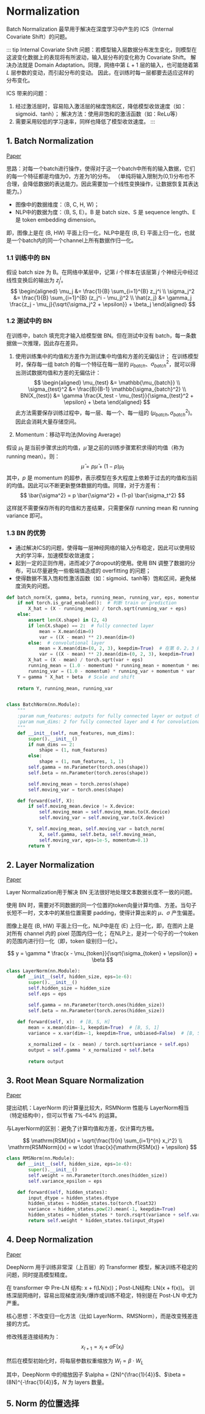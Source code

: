 # Normalization

Batch Normalization 最早用于解决在深度学习中产生的 ICS（Internal Covariate Shift）的问题。

::: tip
Internal Covariate Shift 问题：若模型输入层数据分布发生变化，则模型在这波变化数据上的表现将有所波动，输入层分布的变化称为 Covariate Shift。
解决办法就是 Domain Adaptation。同理，网络中第 $L + 1$ 层的输入，也可能随着第 $L$ 层参数的变动，而引起分布的变动。
因此，在训练时每一层都要去适应这样的分布变化。

ICS 带来的问题：
1. 经过激活层时，容易陷入激活层的梯度饱和区，降低模型收敛速度（如：sigmoid、tanh）；
解决方法：使用非饱和的激活函数（如：ReLu等）
2. 需要采用较低的学习速率，同样也降低了模型收敛速度。
:::

## 1. Batch Normalization
[Paper](https://arxiv.org/pdf/1502.03167)

思路：对每一个batch进行操作，使得对于这一个batch中所有的输入数据，它们的每一个特征都是均值为0，方差为1的分布。
（单纯将输入限制为(0,1)分布也不合理，会降低数据的表达能力。因此需要加一个线性变换操作，让数据恢复其表达能力。）

- 图像中的数据维度：（B, C, H, W)；
- NLP中的数据为度：（B, S, E）。B 是 batch size、S 是 sequence length、E 是 token embedding dimension。

即，图像上是在 (B, HW) 平面上归一化，NLP中是在 (B, E) 平面上归一化，也就是一个batch内的同一个channel上所有数据作归一化。

### 1.1 训练中的 BN 

假设 batch size 为 B。在网络中某层中，记第 $i$ 个样本在该层第 $j$ 个神经元中经过线性变换后的输出为 $z_j^i$。
$$
\begin{aligned}
\mu_j &= \frac{1}{B} \sum_{i=1}^{B} z_j^i \\
\sigma_j^2 &= \frac{1}{B} \sum_{i=1}^{B} (z_j^i - \mu_j)^2 \\
\hat{z_j} &= \gamma_j \frac{z_j - \mu_j}{\sqrt{\sigma_j^2 + \epsilon}}  + \beta_j
\end{aligned}
$$

### 1.2 测试中的 BN

在训练中，batch 填充完才输入给模型做 BN。但在测试中没有 batch，每一条数据做一次推理，因此存在差异。

1. 使用训练集中的均值和方差作为测试集中均值和方差的无偏估计；
在训练模型时，保存每一组 batch 的每一个特征在每一层的 $\mu_{batch}$、$\sigma_{batch}^2$，就可以得出测试数据均值和方差的无偏估计：
$$
\begin{aligned}
\mu_{test} &= \mathbb{\mu_{batch}} \\
\sigma_{test}^2 &= \frac{B}{B-1} \mathbb{\sigma_{batch}^2} \\
BN(X_{test}) &= \gamma \frac{X_test - \mu_{test}}{\sigma_{test}^2 + \epsilon} + \beta
\end{aligned}
$$
此方法需要保存训练过程中，每一层、每一个、每一组的 $(\mu_{batch},\sigma_{batch}^2)$。因此会消耗大量存储空间。

2. Momentum：移动平均法(Moving Average)

假设 $\mu_t$ 是当前步骤求出的均值，$\bar{\mu}$ 是之前的训练步骤累积求得的均值（称为 running mean）。则：
$$
\bar{\mu} = p \bar{\mu} + (1-p)\mu_t
$$
其中，$p$ 是 momentum 的超参，表示模型在多大程度上依赖于过去的均值和当前的均值。因此可以不断更新整体数据的均值。同理，对于方差有：
$$
\bar{\sigma^2} = p \bar{\sigma^2} + (1-p) \bar{\sigma_t^2}
$$

这样就不需要保存所有的均值和方差结果，只需要保存 running mean 和 running variance 即可。

### 1.3 BN 的优势
- 通过解决ICS的问题，使得每一层神经网络的输入分布稳定，因此可以使用较大的学习率，加速模型收敛速度；
- 起到一定的正则作用，进而减少了dropout的使用。使用 BN 调整了数据的分布，可以尽量避免一些极端值造成的 overfitting 的问题；
- 使得数据不落入饱和性激活函数（如：sigmoid、tanh等）饱和区间，避免梯度消失的问题。

```python
def batch_norm(X, gamma, beta, running_mean, running_var, eps, momentum):
    if not torch.is_grad_enabled():  # 判断 train or prediction
        X_hat = (X - running_mean) / torch.sqrt(running_var + eps)
    else:
        assert len(X.shape) in (2, 4)
        if len(X.shape) == 2:  # fully connected layer
            mean = X.mean(dim=0)
            var = ((X - mean) ** 2).mean(dim=0)
        else:  # convolutional layer
            mean = X.mean(dim=(0, 2, 3), keepdim=True)  # 在第 0，2，3 维度上求均值
            var = ((X - mean) ** 2).mean(dim=(0, 2, 3), keepdim=True)
        X_hat = (X - mean) / torch.sqrt(var + eps)
        running_mean = (1.0 - momentum) * running_mean + momentum * mean
        running_var = (1.0 - momentum) * running_var + momentum * var
    Y = gamma * X_hat + beta  # Scale and shift
    
    return Y, running_mean, running_var


class BatchNorm(nn.Module):
    """
    :param num_features: outputs for fully connected layer or output channels for convolutional layer.
    :param num_dims: 2 for fully connected layer and 4 for convolutional layer.
    """
    def __init__(self, num_features, num_dims):
        super().__init__()
        if num_dims == 2:
            shape = (1, num_features)
        else:
            shape = (1, num_features, 1, 1)
        self.gamma = nn.Parameter(torch.ones(shape))
        self.beta = nn.Parameter(torch.zeros(shape))

        self.moving_mean = torch.zeros(shape)
        self.moving_var = torch.ones(shape)

    def forward(self, X):
        if self.moving_mean.device != X.device:
            self.moving_mean = self.moving_mean.to(X.device)
            self.moving_var = self.moving_var.to(X.device)

        Y, self.moving_mean, self.moving_var = batch_norm(
            X, self.gamma, self.beta, self.moving_mean,
            self.moving_var, eps=1e-5, momentum=0.1)
        return Y
```

## 2. Layer Normalization
[Paper](https://arxiv.org/pdf/1607.06450)

Layer Normalization用于解决 BN 无法很好地处理文本数据长度不一致的问题。

使用 BN 时，需要对不同数据的同一个位置的token向量计算均值、方差。当句子长短不一时，文本中的某些位置需要 padding，使得计算出来的 $\mu$、$\sigma$ 产生偏差。

图像上是在 (B, HW) 平面上归一化，NLP中是在 (E) 上归一化，即，在图片上是对所有 channel 内的 pixel 范围内归一化； 
在NLP上，是对一个句子的一个token的范围内进行归一化（即，token 级别归一化）。

$$
y = \gamma * \frac{x - \mu_{token}}{\sqrt{\sigma_{token} + \epsilon}} + \beta
$$

```python
class LayerNorm(nn.Module):
    def __init__(self, hidden_size, eps=1e-6):
        super().__init__()
        self.hidden_size = hidden_size
        self.eps = eps

        self.gamma = nn.Parameter(torch.ones(hidden_size))
        self.beta = nn.Parameter(torch.zeros(hidden_size))
        
    def forward(self, x):  # [B, S, H]
        mean = x.mean(dim=-1, keepdim=True)  # [B, S, 1]
        variance = x.var(dim=-1, keepdim=True, unbiased=False)  # [B, S, 1]

        x_normalized = (x - mean) / torch.sqrt(variance + self.eps)
        output = self.gamma * x_normalized + self.beta
        
        return output
```

## 3. Root Mean Square Normalization
[Paper](https://arxiv.org/pdf/1910.07467)

提出动机：LayerNorm 的计算量比较大，RSMNorm 性能与 LayerNorm相当（特定结构中），但可以节省 7%-64% 的运算。

与LayerNorm的区别：避免了计算均值和方差，仅计算均方根。

$$
\mathrm{RSM}(x) = \sqrt{\frac{1}{n} \sum_{i=1}^{n} x_i^2} \\
\mathrm{RSMNorm}(x) = w \cdot \frac{x}{\mathrm{RSM(x)} + \epsilon}
$$

```python
class RMSNorm(nn.Module):
    def __init__(self, hidden_size, eps=1e-6):
        super().__init__()
        self.weight = nn.Parameter(torch.ones(hidden_size))
        self.variance_epsilon = eps

    def forward(self, hidden_states):
        input_dtype = hidden_states.dtype
        hidden_states = hidden_states.to(torch.float32)
        variance = hidden_states.pow(2).mean(-1, keepdim=True)
        hidden_states = hidden_states * torch.rsqrt(variance + self.variance_epsilon)
        return self.weight * hidden_states.to(input_dtype)
```

## 4. Deep Normalization
[Paper](https://arxiv.org/pdf/2203.00555)

DeepNorm 用于训练非常深（上百层）的 Transformer 模型，解决训练不稳定的问题，同时提高模型精度。

在 transformer 中 Pre-LN 结构: x + f(LN(x))；Post-LN结构: LN(x + f(x))。
训练深层网络时，容易出现梯度消失/爆炸或训练不稳定，特别是在 Post-LN 中尤为严重。

核心思想：不改变归一化方法（比如 LayerNorm、RMSNorm），而是改变残差连接的方式。

修改残差连接结构为：
$$
x_{l+1} = x_l + \alpha \mathrm{F}(x_l)
$$

然后在模型初始化时，将每层参数权重缩放为 $W_l = \beta \cdot W_L$

其中，DeepNorm 中的缩放因子 $\alpha = (2N)^{\frac{1}{4}}$、$\beta = (8N)^{-\frac{1}{4}}$，$N$ 为 layers 数量。


## 5. Norm 的位置选择

